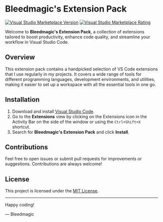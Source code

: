 # Bleedmagic's Extension Pack

[![Visual Studio Marketplace Version](https://img.shields.io/visual-studio-marketplace/v/Bleedmagic.bleedmagic-extension-pack?color=FF69B4&style=for-the-badge)](https://marketplace.visualstudio.com/items?itemName=Bleedmagic.bleedmagic-extension-pack)
[![Visual Studio Marketplace Rating](https://img.shields.io/visual-studio-marketplace/r/Bleedmagic.bleedmagic-extension-pack?color=FF69B4&style=for-the-badge)](https://marketplace.visualstudio.com/items?itemName=Bleedmagic.bleedmagic-extension-pack&ssr=false#review-details)

Welcome to **Bleedmagic's Extension Pack**, a collection of extensions tailored to boost productivity, enhance code quality, and streamline your workflow in Visual Studio Code.

## Overview

This extension pack contains a handpicked selection of VS Code extensions that I use regularly in my projects. It covers a wide range of tools for different programming languages, development environments, and utilities, making it easier to set up a workspace with all the essential tools in one go.

## Installation

1. Download and install [Visual Studio Code](https://code.visualstudio.com/).
2. Go to the **Extensions** view by clicking on the Extensions icon in the Activity Bar on the side of the window or using the `Ctrl+Shift+X` shortcut.
3. Search for **Bleedmagic's Extension Pack** and click **Install**.

## Contributions

Feel free to open issues or submit pull requests for improvements or suggestions. Contributions are always welcome!

## License

This project is licensed under the [MIT License](LICENSE).

---

Happy coding!

— Bleedmagic
